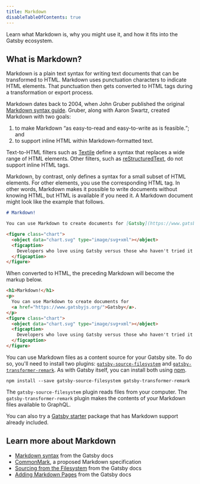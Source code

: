 ```yaml
---
title: Markdown
disableTableOfContents: true
---
```


Learn what Markdown is, why you might use it, and how it fits into the Gatsby ecosystem.

## What is Markdown?

Markdown is a plain text syntax for writing text documents that can be transformed to HTML. Markdown uses punctuation characters to indicate HTML elements. That punctuation then gets converted to HTML tags during a transformation or export process.

Markdown dates back to 2004, when John Gruber published the original [Markdown syntax guide](https://daringfireball.net/projects/markdown/syntax). Gruber, along with Aaron Swartz, created Markdown with two goals:

1. to make Markdown <q>as easy-to-read and easy-to-write as is feasible.</q>; and
2. to support inline HTML within Markdown-formatted text.

Text-to-HTML filters such as [Textile](https://textile-lang.com/) define a syntax that replaces a wide range of HTML elements. Other filters, such as [reStructuredText](https://docutils.readthedocs.io/en/sphinx-docs/user/rst/quickstart.html), do not support inline HTML tags.

Markdown, by contrast, only defines a syntax for a small subset of HTML elements. For other elements, you use the corresponding HTML tag. In other words, Markdown makes it possible to write documents without knowing HTML, but HTML is available if you need it. A Markdown document might look like the example that follows.

```markdown
# Markdown!

You can use Markdown to create documents for [Gatsby](https://www.gatsbyjs.org/).

<figure class="chart">
  <object data="chart.svg" type="image/svg+xml"></object>
  <figcaption>
    Developers who love using Gatsby versus those who haven't tried it yet.
  </figcaption>
</figure>
```

When converted to HTML, the preceding Markdown will become the markup below.

```html
<h1>Markdown!</h1>
<p>
  You can use Markdown to create documents for
  <a href="https://www.gatsbyjs.org/">Gatsby</a>.
</p>
<figure class="chart">
  <object data="chart.svg" type="image/svg+xml"></object>
  <figcaption>
    Developers who love using Gatsby versus those who haven't tried it yet.
  </figcaption>
</figure>
```

You can use Markdown files as a content source for your Gatsby site. To do so, you'll need to install two plugins: [`gatsby-source-filesystem`](/packages/gatsby-source-filesystem) and [`gatsby-transformer-remark`](/packages/gatsby-transformer-remark/). As with Gatsby itself, you can install both using [npm](/docs/glossary/#npm).

```shell
npm install --save gatsby-source-filesystem gatsby-transformer-remark
```

The `gatsby-source-filesystem` plugin reads files from your computer. The `gatsby-transformer-remark` plugin makes the contents of your Markdown files available to GraphQL.

You can also try a [Gatsby starter](https://www.gatsbyjs.org/starters/?c=Markdown) package that has Markdown support already included.

## Learn more about Markdown

- [Markdown syntax](/docs/mdx/markdown-syntax/) from the Gatsby docs
- [CommonMark](https://commonmark.org/), a proposed Markdown specification
- [Sourcing from the Filesystem](/docs/sourcing-from-the-filesystem/) from the Gatsby docs
- [Adding Markdown Pages](/docs/adding-markdown-pages/) from the Gatsby docs
